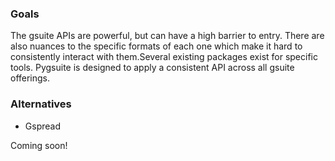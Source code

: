 ### Goals

The gsuite APIs are powerful, but can have a high barrier to entry. 
There are also nuances to the specific formats of each one which make it
hard to consistently interact with them.Several existing packages exist for specific tools. Pygsuite
is designed to apply a consistent API across all gsuite offerings. 


### Alternatives

- Gspread

Coming soon!